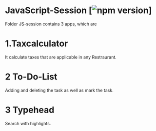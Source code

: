 # JavaScript-Session [![npm version](https://img.shields.io/npm/v/react.svg?style=flat)]
Folder JS-session contains 3 apps, which are
# 1.Taxcalculator
It calculate taxes that are applicable in any Restraurant.

# 2 To-Do-List
Adding and deleting the task as well as mark the task.

# 3 Typehead
Search with highlights.

